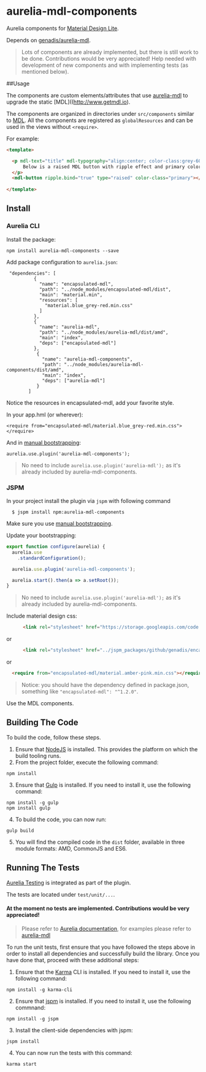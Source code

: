 # aurelia-mdl-components

Aurelia components for [Material Design Lite](http://www.getmdl.io).

Depends on [genadis/aurelia-mdl](https://github.com/genadis/aurelia-mdl).

> Lots of components are already implemented, but there is still work to be done. Contributions would be very appreciated!
Help needed with development of new components and with implementing tests (as mentioned below). 

##Usage

The components are custom elements/attributes that use [aurelia-mdl](https://github.com/genadis/aurelia-mdl) to upgrade the static [MDL]((http://www.getmdl.io).

The components are organized  in directories under `src/components` similar to [MDL](https://getmdl.io/components/index.html).
All the components are registered as `globalResources` and can be used in the views without `<require>`.

For example:
```html
<template>

  <p mdl-text="title" mdl-typography="align:center; color-class:grey-600;">
      Below is a raised MDL button with ripple effect and primary color
  </p>
  <mdl-button ripple.bind="true" type="raised" color-class="primary"></mdl-button>
    
</template>
```


## Install

### Aurelia CLI

Install the package:
```shell
npm install aurelia-mdl-components --save
```
Add package configuration to `aurelia.json`:
```
 "dependencies": [
          {
            "name": "encapsulated-mdl",
            "path": "../node_modules/encapsulated-mdl/dist",
            "main": "material.min",
            "resources": [
              "material.blue_grey-red.min.css"
            ]
          },
          {
            "name": "aurelia-mdl",
            "path": "../node_modules/aurelia-mdl/dist/amd",
            "main": "index",
            "deps": ["encapsulated-mdl"]
          },
           {
             "name": "aurelia-mdl-components",
             "path": "../node_modules/aurelia-mdl-components/dist/amd",
             "main": "index",
             "deps": ["aurelia-mdl"]
           }
        ]
```
Notice the resources in encapsulated-mdl, add your favorite style.

In your app.hml (or wherever):
```
<require from="encapsulated-mdl/material.blue_grey-red.min.css"></require>
```
And in [manual bootstrapping](http://aurelia.io/hub.html#/doc/article/aurelia/framework/latest/app-configuration-and-startup/4):
```
aurelia.use.plugin('aurelia-mdl-components');
```
> No need to include `aurelia.use.plugin('aurelia-mdl');` as it's already included by aurelia-mdl-components.

### JSPM

In your project install the plugin via `jspm` with following command

```
  $ jspm install npm:aurelia-mdl-components
```

Make sure you use [manual bootstrapping](http://aurelia.io/hub.html#/doc/article/aurelia/framework/latest/app-configuration-and-startup/4).

Update  your bootstrapping:

```js
export function configure(aurelia) {
  aurelia.use
    .standardConfiguration();

  aurelia.use.plugin('aurelia-mdl-components');

  aurelia.start().then(a => a.setRoot());
}
```
> No need to include `aurelia.use.plugin('aurelia-mdl');` as it's already included by aurelia-mdl-components.

Include material design css:
```html
      <link rel="stylesheet" href="https://storage.googleapis.com/code.getmdl.io/1.0.0/material.indigo-pink.min.css">
```
or
```html
      <link rel="stylesheet" href="../jspm_packages/github/genadis/encapsulated-mdl@2.0.0/material.amber-pink.min.css">
```
or
```html
  <require from="encapsulated-mdl/material.amber-pink.min.css"></require>
```
> Notice: you should have the dependency defined in package.json, something like `"encapsulated-mdl": "^1.2.0"`.

Use the MDL components.


## Building The Code

To build the code, follow these steps.

1. Ensure that [NodeJS](http://nodejs.org/) is installed. This provides the platform on which the build tooling runs.
2. From the project folder, execute the following command:

  ```shell
  npm install
  ```
3. Ensure that [Gulp](http://gulpjs.com/) is installed. If you need to install it, use the following command:

  ```shell
  npm install -g gulp
  npm install gulp
  ```
4. To build the code, you can now run:

  ```shell
  gulp build
  ```
5. You will find the compiled code in the `dist` folder, available in three module formats: AMD, CommonJS and ES6.

## Running The Tests

[Aurelia Testing](http://aurelia.io/hub.html#/doc/article/aurelia/testing/latest/testing-components) is integrated as part of the plugin.

The tests are located under `test/unit/...`.
#### At the moment no tests are implemented. Contributions would be very appreciated!
> Please refer to [Aurelia documentation](http://aurelia.io/hub.html#/doc/article/aurelia/testing/latest/testing-components), for examples please refer to [aurelia-mdl](https://github.com/genadis/aurelia-mdl/blob/master/test/unit/button.spec.js)

To run the unit tests, first ensure that you have followed the steps above in order to install all dependencies and successfully build the library. Once you have done that, proceed with these additional steps:

1. Ensure that the [Karma](http://karma-runner.github.io/) CLI is installed. If you need to install it, use the following command:

  ```shell
  npm install -g karma-cli
  ```
2. Ensure that [jspm](http://jspm.io/) is installed. If you need to install it, use the following commnand:

  ```shell
  npm install -g jspm
  ```
3. Install the client-side dependencies with jspm:

  ```shell
  jspm install
  ```

4. You can now run the tests with this command:

  ```shell
  karma start
  ```
